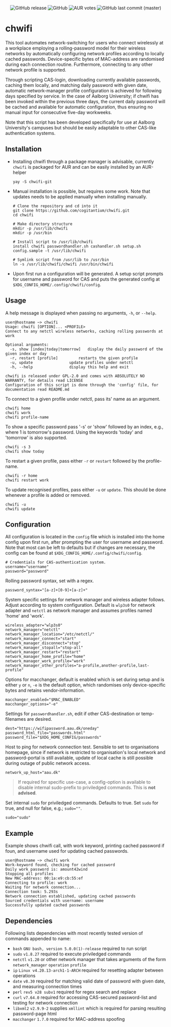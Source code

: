 <p align="center">
  <img alt="GitHub release" src="https://img.shields.io/github/release/cogitantium/chwifi.svg">
  <img alt="GitHub" src="https://img.shields.io/github/license/cogitantium/chwifi.svg">
  <img alt="AUR votes" src="https://img.shields.io/aur/votes/chwifi-git.svg?label=AUR%20votes">
  <img alt="GitHub last commit (master)" src="https://img.shields.io/github/last-commit/cogitantium/chwifi/master.svg?label=last%20update">
</p>

# chwifi
This tool automates network-switching for users who connect wirelessly at a workplace employing a rolling-password model for their wireless networks by automatically configuring network profiles according to locally cached passwords. Device-specific bytes of MAC-address are randomised during each connection routine. Furthermore, connecting to any other network profile is supported.

Through scripting CAS-login, downloading currently available passwords, caching them locally, and matching daily password with given date, automatic network-manager profile configuration is achieved for following days specified by service. 
In the case of Aalborg University; if chwifi has been invoked within the previous three days, the current daily password will be cached and available for automatic configuration, thus ensuring no manual input for consecutive five-day workweeks.

Note that this script has been developed specifically for use at Aalborg University's campuses but should be easily adaptable to other CAS-like authentication systems.

## Installation
- Installing chwifi through a package manager is advisable, currently `chwifi` is packaged for AUR and can be easily installed by an AUR-helper
    ```shell
    yay -S chwifi-git
    ```

- Manual installation is possible, but requires some work. Note that updates needs to be applied manually when installing manually.
    ```shell
    # Clone the repository and cd into it
    git clone https://github.com/cogitantium/chwifi.git
    cd chwifi
    
    # Make directory structure
    mkdir -p /usr/lib/chwifi
    mkdir -p /usr/bin
    
    # Install script to /usr/lib/chwifi
    install chwifi passwordhandler.sh cashandler.sh setup.sh config.sample -t /usr/lib/chwifi
    
    # Symlink script from /usr/lib to /usr/bin
    ln -s /usr/lib/chwifi/chwifi /usr/bin/chwifi
    ```

- Upon first run a configuration will be generated. A setup script prompts for username and password for CAS and puts the generated config at `$XDG_CONFIG_HOME/.config/chwifi/config`.

## Usage
A help message is displayed when passing no arguments, `-h`, or `--help`.
```
user@hostname ~> chwifi
Usage: chwifi [OPTION]... <PROFILE>
Connect to any netctl wireless networks, caching rolling passwords at work

Optional arguments:
  -s, show [index|today|tomorrow]	display the daily password of the given index or day
  -r, restart [profile]			restarts the given profile
  -u, update				update profiles under netctl
  -h, --help				display this help and exit

chwifi is released under GPL-2.0 and comes with ABSOLUTELY NO WARRANTY, for details read LICENSE
Configuration of this script is done through the 'config' file, for documentation read README.md
```

To connect to a given profile under netctl, pass its' name as an argument.
```shell
chwifi home
chwifi work
chwifi profile-name
```

To show a specific password pass '-s' or 'show' followed by an index, e.g., where 1 is tomorrow's password. Using the keywords 'today' and 'tomorrow' is also supported.
```shell
chwifi -s 3
chwifi show today
```

To restart a given profile, pass either `-r` or `restart` followed by the profile-name.
```shell
chwifi -r home
chwifi restart work
```

To update recognised profiles, pass either `-u` or `update`. This should be done whenever a profile is added or removed.
```shell
chwifi -u
chwifi update
```

## Configuration
All configuration is located in the `config` file which is installed into the home config upon first run, after prompting the user for username and password. Note that most can be left to defaults but if changes are necessary, the config can be found at `$XDG_CONFIG_HOME/.config/chwifi/config`.

```shell
# Credentials for CAS-authentication system.
username="username"
password="password"
```

Rolling password syntax, set with a regex.
```shell
password_syntax="[a-z]+[0-9]+[a-z]+"
```

System specific settings for network manager and wireless adapter follows. Adjust according to system configuration. Default is `wlp3s0` for network adapter and `netctl` as network manager and assumes profiles named 'home' and 'work'.
```shell
wireless_adapter="wlp3s0"
network_manager="netctl"
network_manager_location="/etc/netctl/"
network_manager_connect="start"
network_manager_disconnect="stop"
network_manager_stopall="stop-all"
network_manager_restart="restart"
network_manager_home_profile="home"
network_manager_work_profile="work"
network_manager_other_profiles="a-profile,another-profile,last-profile"
```

Options for macchanger, default is enabled which is set during setup and is either `y` or `n`, `-e` is the default option, which randomises only device-specific bytes and retains vendor-information.
```shell
macchanger_enabled="$MAC_ENABLED"
macchanger_options="-e"
```

Settings for `passwordhandler.sh`, edit if other CAS-destination or temp-filenames are desired.
```shell
dest="https://wifipassword.aau.dk/oneday"
password_html_file="passwords.html"
password_file="$XDG_HOME_CONFIG/passwords"
```

Host to ping for network connection test. Sensible to set to organisations homepage, since if network is restricted to organisation's local network and password-portal is still available, update of local cache is still possible during outage of public network access.
```shell
network_up_host="aau.dk"
```

> If required for specific use-case, a config-option is available to disable internal sudo-prefix to priviledged commands. This is **not advised**.

Set internal `sudo` for priviledged commands. Defaults to true. Set `sudo` for true, and null for false, e.g.; `sudo=""`.
```shell
sudo="sudo"
```

## Example
Example shows chwifi call, with work keyword, printing cached password if foun, and username used for updating cached passwords.
```
user@hostname ~> chwifi work
Work-keyword found, checking for cached password
Daily work password is: amount42wind
Stopping all profiles
New MAC-address: 00:1a:e9:cb:55:ef 
Connecting to profile: work
Waiting for network connection...
Connection took: 5.293s
Network connection established, updating cached passwords
Sourced credentials with username: username
Successfully updated cached passwords
```

## Dependencies
Following lists dependencies with most recently tested version of commands appended to name:
- `bash` `GNU bash, version 5.0.0(1)-release` required to run script
- `sudo` `v1.8.27` required to execute priviledged commands
- `netctl` `v1.20` or other network manager that takes arguments of the form `network_manager` `operation` `profile`
- `ip` `Linux v4.20.13-arch1-1-ARCH` required for resetting adapter between operations
- `date` `v8.30` required for matching valid date of password with given date, and measuring connection times
- `perl` `rev5 v28 subv1` required for regex search and replace
- `curl` `v7.64.0` required for accessing CAS-secured password-list and testing for network connection
- `libxml2` `v2.9.9-2` supplies `xmllint` which is required for parsing resulting password-page html
- `macchanger` `1.7.0` required for MAC-address spoofing

